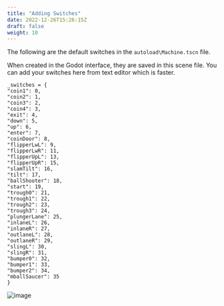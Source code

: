 ```yaml
---
title: "Adding Switches"
date: 2022-12-26T15:26:15Z
draft: false
weight: 10
---
```


The following are the default switches in the `autoload\Machine.tscn` file.

When created in the Godot interface, they are saved in this scene file. You can add your switches here from text editor which is faster.

```
_switches = {
"coin1": 0,
"coin2": 1,
"coin3": 2,
"coin4": 3,
"exit": 4,
"down": 5,
"up": 6,
"enter": 7,
"coinDoor": 8,
"flipperLwL": 9,
"flipperLwR": 11,
"flipperUpL": 13,
"flipperUpR": 15,
"slamTilt": 16,
"tilt": 17,
"ballShooter": 18,
"start": 19,
"trough0": 21,
"trough1": 22,
"trough2": 23,
"trough3": 24,
"plungerLane": 25,
"inlaneL": 26,
"inlaneR": 27,
"outlaneL": 28,
"outlaneR": 29,
"slingL": 30,
"slingR": 31,
"bumper0": 32,
"bumper1": 33,
"bumper2": 34,
"mballSaucer": 35
}
```
![image](../../images/pingodgame-machine-items.jpg)